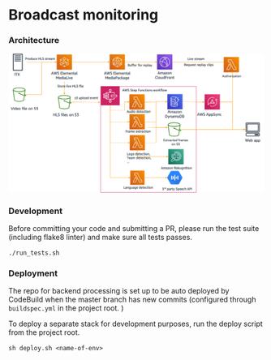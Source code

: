 Broadcast monitoring
===================

### Architecture

![./img/architecture.png](./img/architecture.png)

### Development 
Before committing your code and submitting a PR, please run the test suite (including flake8 linter) and make sure all tests passes. 
```shell script
./run_tests.sh
```

### Deployment 

The repo for backend processing is set up to be auto deployed by CodeBuild when the master branch has new commits (configured through `buildspec.yml` in the project root. )

To deploy a separate stack for development purposes, run the deploy script from the project root.

```
sh deploy.sh <name-of-env>
```
